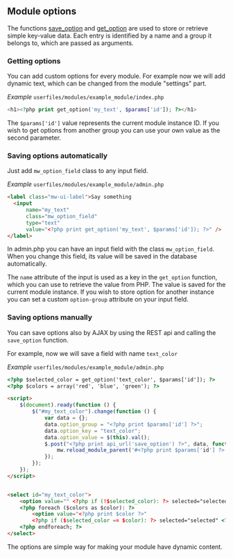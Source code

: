 ## Module options

The functions [save_option](../functions/save_option.md "save_option") and [get_option](../functions/get_option.md "") are used to store or retrieve simple key-value data.
Each entry is identified by a name and a group it belongs to, which are passed as arguments. 



### Getting options


You can add custom options for every module. For example now we will add dynamic text, which can be changed from the module "settings" part.

*Example* `userfiles/modules/example_module/index.php`
```php
<h1><?php print get_option('my_text', $params['id']); ?></h1>
```

The `$params['id']` value represents the current module instance ID. If you wish to get options from another group you can use your own value as the second parameter.



### Saving options automatically

Just add `mw_option_field` class to any input field.

*Example* `userfiles/modules/example_module/admin.php`
```html
<label class="mw-ui-label">Say something
  <input
      name="my_text"
      class="mw_option_field"
      type="text"
      value="<?php print get_option('my_text', $params['id']); ?>" />
</label>
```

In admin.php you can have an input field with the class `mw_option_field`. When you change this field, its value will be saved in the database automatically. 

The `name` attribute of the input is used as a key in the `get_option` function, which you can use to retrieve the value from PHP. The value is saved for the current module instance. If you wish to store option for another instance you can set a custom `option-group` attribute on your input field.


### Saving options manually

You can save options also by AJAX by using the REST api and calling the `save_option` function.

For example, now we will save a field with name `text_color`

*Example* `userfiles/modules/example_module/admin.php`
```html
<?php $selected_color = get_option('text_color', $params['id']); ?>
<?php $colors = array('red', 'blue', 'green'); ?>

<script>
    $(document).ready(function () {
        $("#my_text_color").change(function () {
            var data = {};
            data.option_group = "<?php print $params['id'] ?>";
            data.option_key = "text_color";
            data.option_value = $(this).val();
            $.post("<?php print api_url('save_option') ?>", data, function (resp) {
                mw.reload_module_parent('#<?php print $params['id'] ?>');
            });
        });
    });
</script>


<select id="my_text_color">
    <option value="" <?php if (!$selected_color): ?> selected="selected" <?php endif; ?>>None</option>
    <?php foreach ($colors as $color): ?>
        <option value="<?php print $color ?>" 
        <?php if ($selected_color == $color): ?> selected="selected" <?php endif; ?>><?php print $color ?></option>
    <?php endforeach; ?>
</select>
```



The options are simple way for making your module have dynamic content.






 

 
 